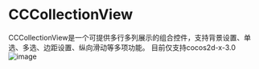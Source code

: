 CCCollectionView
================

CCCollectionView是一个可提供多行多列展示的组合控件，支持背景设置、单选、多选、边距设置、纵向滑动等多项功能。
目前仅支持cocos2d-x-3.0
 ![image](https://github.com/lanou3g/CCCollectionView/blob/master/screenshot.png)